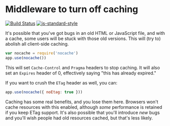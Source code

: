 Middleware to turn off caching
==============================
[![Build Status](https://travis-ci.org/helmetjs/nocache.svg?branch=master)](https://travis-ci.org/helmetjs/nocache)
[![js-standard-style](https://img.shields.io/badge/code%20style-standard-brightgreen.svg)](http://standardjs.com/)

It's possible that you've got bugs in an old HTML or JavaScript file, and with a cache, some users will be stuck with those old versions. This will (try to) abolish all client-side caching.

```javascript
var nocache = require('nocache')
app.use(nocache())
```

This will set `Cache-Control` and `Pragma` headers to stop caching. It will also set an `Expires` header of 0, effectively saying "this has already expired."

If you want to crush the `ETag` header as well, you can:

```javascript
app.use(nocache({ noEtag: true }))
```

Caching has some real benefits, and you lose them here. Browsers won't cache resources with this enabled, although *some* performance is retained if you keep ETag support. It's also possible that you'll introduce *new* bugs and you'll wish people had old resources cached, but that's less likely.
